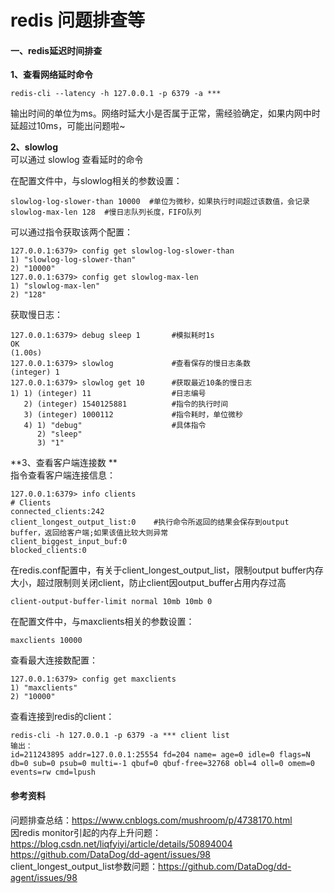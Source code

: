 # redis 问题排查等

#### 一、redis延迟时间排查
**1、查看网络延时命令**
```
redis-cli --latency -h 127.0.0.1 -p 6379 -a ***
```
输出时间的单位为ms。网络时延大小是否属于正常，需经验确定，如果内网中时延超过10ms，可能出问题啦~    

**2、slowlog**    
可以通过 slowlog 查看延时的命令

在配置文件中，与slowlog相关的参数设置： 
```
slowlog-log-slower-than 10000  #单位为微秒，如果执行时间超过该数值，会记录
slowlog-max-len 128  #慢日志队列长度，FIFO队列
```

可以通过指令获取该两个配置：
```
127.0.0.1:6379> config get slowlog-log-slower-than
1) "slowlog-log-slower-than"
2) "10000"
127.0.0.1:6379> config get slowlog-max-len
1) "slowlog-max-len"
2) "128"
```

获取慢日志：
```
127.0.0.1:6379> debug sleep 1   	#模拟耗时1s
OK
(1.00s)
127.0.0.1:6379> slowlog 			#查看保存的慢日志条数
(integer) 1
127.0.0.1:6379> slowlog get 10		#获取最近10条的慢日志
1) 1) (integer) 11					#日志编号
   2) (integer) 1540125881			#指令的执行时间 
   3) (integer) 1000112				#指令耗时，单位微秒
   4) 1) "debug"					#具体指令
      2) "sleep"
      3) "1"
```

**3、查看客户端连接数 **   
指令查看客户端连接信息：
```
127.0.0.1:6379> info clients
# Clients
connected_clients:242
client_longest_output_list:0  	#执行命令所返回的结果会保存到output buffer，返回给客户端;如果该值比较大则异常
client_biggest_input_buf:0
blocked_clients:0
```
在redis.conf配置中，有关于client_longest_output_list，限制output buffer内存大小，超过限制则关闭client，防止client因output_buffer占用内存过高
```
client-output-buffer-limit normal 10mb 10mb 0
```

在配置文件中，与maxclients相关的参数设置：
```
maxclients 10000
```

查看最大连接数配置：
```
127.0.0.1:6379> config get maxclients
1) "maxclients"
2) "10000"
```

查看连接到redis的client：
```
redis-cli -h 127.0.0.1 -p 6379 -a *** client list 
输出：
id=211243895 addr=127.0.0.1:25554 fd=204 name= age=0 idle=0 flags=N db=0 sub=0 psub=0 multi=-1 qbuf=0 qbuf-free=32768 obl=4 oll=0 omem=0 events=rw cmd=lpush
```





#### 参考资料
问题排查总结：<https://www.cnblogs.com/mushroom/p/4738170.html>     
因redis monitor引起的内存上升问题：<https://blog.csdn.net/liqfyiyi/article/details/50894004>
<https://github.com/DataDog/dd-agent/issues/98>     
client_longest_output_list参数问题：<https://github.com/DataDog/dd-agent/issues/98>    
